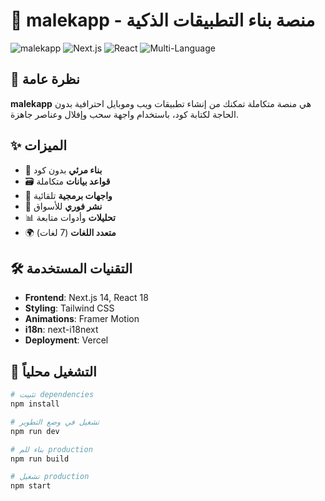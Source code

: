 # 🚀 malekapp - منصة بناء التطبيقات الذكية

![malekapp](https://img.shields.io/badge/malekapp-Platform-blue)
![Next.js](https://img.shields.io/badge/Next.js-14.0-black)
![React](https://img.shields.io/badge/React-18.2-blue)
![Multi-Language](https://img.shields.io/badge/Multi--Language-7%20Languages-green)

## 🌟 نظرة عامة

**malekapp** هي منصة متكاملة تمكنك من إنشاء تطبيقات ويب وموبايل احترافية بدون الحاجة لكتابة كود، باستخدام واجهة سحب وإفلال وعناصر جاهزة.

## ✨ الميزات

- 🎨 **بناء مرئي** بدون كود
- 🗃️ **قواعد بيانات** متكاملة
- 🔌 **واجهات برمجية** تلقائية
- 🚀 **نشر فوري** للأسواق
- 📊 **تحليلات** وأدوات متابعة
- 🌍 **متعدد اللغات** (7 لغات)

## 🛠️ التقنيات المستخدمة

- **Frontend**: Next.js 14, React 18
- **Styling**: Tailwind CSS
- **Animations**: Framer Motion
- **i18n**: next-i18next
- **Deployment**: Vercel

## 🚀 التشغيل محلياً

```bash
# تثبيت dependencies
npm install

# تشغيل في وضع التطوير
npm run dev

# بناء للم production
npm run build

# تشغيل production
npm start